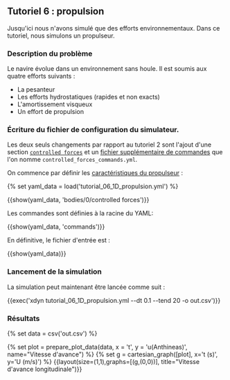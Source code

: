 ## Tutoriel 6 : propulsion

Jusqu'ici nous n'avons simulé que des efforts environnementaux. Dans ce
tutoriel, nous simulons un propulseur.

### Description du problème

Le navire évolue dans un environnement sans houle. Il est soumis aux quatre
efforts suivants :

- La pesanteur
- Les efforts hydrostatiques (rapides et non exacts)
- L'amortissement visqueux
- Un effort de propulsion

### Écriture du fichier de configuration du simulateur.

Les deux seuls changements par rapport au tutoriel 2 sont l'ajout d'une section
[`controlled forces`](#efforts-commandés) et un
[fichier supplémentaire de commandes](#syntaxe-du-fichier-de-commande)
que l'on nomme `controlled_forces_commands.yml`.

On commence par définir les [caractéristiques du propulseur](#efforts-commandés) :

{% set yaml_data = load('tutorial_06_1D_propulsion.yml') %}

{{show(yaml_data, 'bodies/0/controlled forces')}}

Les commandes sont définies à la racine du YAML:

{{show(yaml_data, 'commands')}}

En définitive, le fichier d'entrée est :

{{show(yaml_data)}}

### Lancement de la simulation

La simulation peut maintenant être lancée comme suit :

{{exec('xdyn tutorial_06_1D_propulsion.yml --dt 0.1 --tend 20 -o out.csv')}}

### Résultats

{% set data = csv('out.csv') %}

{% set plot = prepare_plot_data(data, x = 't', y = 'u(Anthineas)', name="Vitesse d'avance") %}
{% set g = cartesian_graph([plot], x='t (s)', y='U (m/s)') %}
{{layout(size=(1,1),graphs=[(g,(0,0))], title="Vitesse d'avance longitudinale")}}


